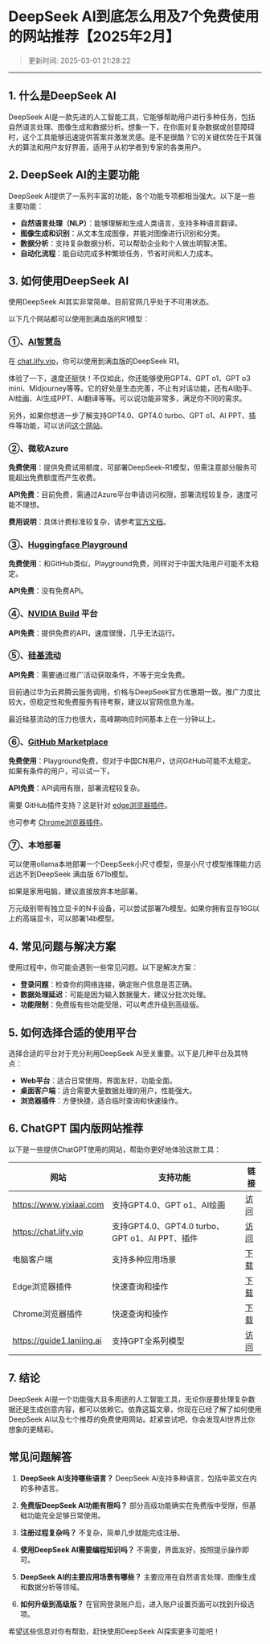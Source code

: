 # DeepSeek AI到底怎么用及7个免费使用的网站推荐【2025年2月】

>更新时间: 2025-03-01 21:28:22
---

## **1. 什么是DeepSeek AI**

DeepSeek AI是一款先进的人工智能工具，它能够帮助用户进行多种任务，包括自然语言处理、图像生成和数据分析。想象一下，在你面对复杂数据或创意障碍时，这个工具能够迅速提供答案并激发灵感。是不是很酷？它的关键优势在于其强大的算法和用户友好界面，适用于从初学者到专家的各类用户。

## **2. DeepSeek AI的主要功能**

DeepSeek AI提供了一系列丰富的功能，各个功能专项都相当强大。以下是一些主要功能：

- **自然语言处理（NLP）**：能够理解和生成人类语言，支持多种语言翻译。
- **图像生成和识别**：从文本生成图像，并能对图像进行识别和分类。
- **数据分析**：支持复杂数据分析，可以帮助企业和个人做出明智决策。
- **自动化流程**：能自动完成多种繁琐任务，节省时间和人力成本。

## **3. 如何使用DeepSeek AI**

使用DeepSeek AI其实非常简单。目前官网几乎处于不可用状态。

以下几个网站都可以使用到满血版的R1模型：

### ①、[AI智慧岛](https://chat.lify.vip)

在 [chat.lify.vip](https://chat.lify.vip)，你可以使用到满血版的DeepSeek R1。

体验了一下，速度还挺快！不仅如此，你还能够使用GPT4、GPT o1、GPT o3 mini、Midjourney等等。它的好处是生态完善，不止有对话功能，还有AI助手、AI绘画、AI生成PPT、AI翻译等等。可以说功能非常多，满足你不同的需求。

另外，如果你想进一步了解支持GPT4.0、GPT4.0 turbo、GPT o1、AI PPT、插件等功能，可以访问[这个网站](https://chat.lify.vip)。

### ②、微软Azure

**免费使用**：提供免费试用额度，可部署DeepSeek-R1模型，但需注意部分服务可能超出免费额度而产生收费。

**API免费**：目前免费，需通过Azure平台申请访问权限，部署流程较复杂，速度可能不理想。

**费用说明**：具体计费标准较复杂，请参考[官方文档](https://azure.microsoft.com/en-us/blog/deepseek-r1-is-now-available-on-azure-ai-foundry-and-github/)。

### ③、[Huggingface Playground](https://huggingface.co/deepseek-ai/DeepSeek-R1)

**免费使用**：和GitHub类似，Playground免费，同样对于中国大陆用户可能不太稳定。

**API免费**：没有免费API。

### ④、[NVIDIA Build](https://build.nvidia.com/deepseek-ai/deepseek-r1) 平台

**API免费**：提供免费的API，速度很慢，几乎无法运行。

### ⑤、[硅基流动](https://siliconflow.cn/)

**API免费**：需要通过推广活动获取条件，不等于完全免费。

目前通过华为云昇腾云服务调用，价格与DeepSeek官方优惠期一致。推广力度比较大，但稳定性和免费服务有待考察，建议以官网信息为准。

最近硅基流动的压力也很大，高峰期响应时间基本上在一分钟以上。

### ⑥、[GitHub Marketplace](https://github.com/marketplace/models/azureml-deepseek/DeepSeek-R1)

**免费使用**：Playground免费，但对于中国CN用户，访问GitHub可能不太稳定。如果有条件的用户，可以试一下。

**API免费**：API调用有限，部署流程较复杂。

需要 GitHub插件支持？这是针对 [edge浏览器插件](https://microsoftedge.microsoft.com/addons/detail/chatgpt%E4%B8%AD%E6%96%87%E7%89%88%EF%BC%88%E4%B8%AD%E6%96%87%E7%95%8C%E9%9D%A2%E3%80%81%E5%AF%B9%E8%AF%9D%E3%80%81%E5%86%99%E4%BD%9C%E3%80%81%E7%BB%98%E7%94%BB/lmlenkgcieicbnpobkhmpcgmamahahil)。

也可参考 [Chrome浏览器插件](https://chromewebstore.google.com/detail/chatgpt%E4%B8%AD%E6%96%87%E7%89%88%EF%BC%88ai-%E6%99%BA%E6%85%A7%E5%B2%9B%EF%BC%89/jffjfhngfgcglmjjpakgekefpegmhkll?hl=zh-CN&utm_source=ext_sidebar)。

### ⑦、本地部署

可以使用ollama本地部署一个DeepSeek小尺寸模型，但是小尺寸模型推理能力远远达不到DeepSeek 满血版 671b模型。 

如果是家用电脑，建议直接放弃本地部署。

万元级别带有独立显卡的N卡设备，可以尝试部署7b模型。如果你拥有显存16G以上的高端显卡，可以部署14b模型。

## **4. 常见问题与解决方案**

使用过程中，你可能会遇到一些常见问题。以下是解决方案：

- **登录问题**：检查你的网络连接，确定账户信息是否正确。
- **数据处理延迟**：可能是因为输入数据量大，建议分批次处理。
- **功能限制**：免费版有些功能受限，可以考虑升级到高级版。

## **5. 如何选择合适的使用平台**

选择合适的平台对于充分利用DeepSeek AI至关重要。以下是几种平台及其特点：

- **Web平台**：适合日常使用，界面友好，功能全面。
- **桌面客户端**：适合需要大量数据处理的用户，性能强大。
- **浏览器插件**：方便快捷，适合临时查询和快速操作。

## **6. ChatGPT 国内版网站推荐**

以下是一些提供ChatGPT使用的网站，帮助你更好地体验这款工具：

| 网站 | 支持功能 | 链接 |
| --- | --- | --- |
| https://www.yixiaai.com | 支持GPT4.0、GPT o1、AI绘画 | [访问](https://www.yixiaai.com) |
| https://chat.lify.vip | 支持GPT4.0、GPT4.0 turbo、GPT o1、AI PPT、插件 | [访问](https://chat.lify.vip) |
| 电脑客户端 | 支持多种应用场景 | [下载](https://chatknow.lify.vip/software/AI%E6%99%BA%E6%85%A7%E5%B2%9B_1.0.0_x64_zh-CN.msi) |
| Edge浏览器插件 | 快速查询和操作 | [下载](https://microsoftedge.microsoft.com/addons/detail/chatgpt%E4%B8%AD%E6%96%87%E7%89%88%EF%BC%88%E4%B8%AD%E6%96%87%E7%95%8C%E9%9D%A2%E3%80%81%E5%AF%B9%E8%AF%9D%E3%80%81%E5%86%99%E4%BD%9C%E3%80%81%E7%BB%98%E7%94%BB/lmlenkgcieicbnpobkhmpcgmamahahil) |
| Chrome浏览器插件 | 快速查询和操作 | [下载](https://chromewebstore.google.com/detail/chatgpt%E4%B8%AD%E6%96%87%E7%89%88%EF%BC%88ai-%E6%99%BA%E6%85%A7%E5%B2%9B%EF%BC%89/jffjfhngfgcglmjjpakgekefpegmhkll?hl=zh-CN&utm_source=ext_sidebar) |
| https://guide1.lanjing.ai | 支持GPT全系列模型 | [访问](https://guide1.lanjing.ai) |

## **7. 结论**

DeepSeek AI是一个功能强大且多用途的人工智能工具，无论你是要处理复杂数据还是生成创意内容，都可以依赖它。依靠这篇文章，你现在已经了解了如何使用DeepSeek AI以及七个推荐的免费使用网站。赶紧尝试吧，你会发现AI世界比你想象的更精彩。

## **常见问题解答**

1. **DeepSeek AI支持哪些语言？**
   DeepSeek AI支持多种语言，包括中英文在内的多种语言。

2. **免费版DeepSeek AI功能有限吗？**
   部分高级功能确实在免费版中受限，但基础功能完全足够日常使用。

3. **注册过程复杂吗？**
   不复杂，简单几步就能完成注册。

4. **使用DeepSeek AI需要编程知识吗？**
   不需要，界面友好，按照提示操作即可。

5. **DeepSeek AI的主要应用场景有哪些？**
   主要应用在自然语言处理、图像生成和数据分析等领域。

6. **如何升级到高级版？**
   在官网登录账户后，进入账户设置页面可以找到升级选项。

希望这些信息对你有帮助，赶快使用DeepSeek AI探索更多可能吧！
